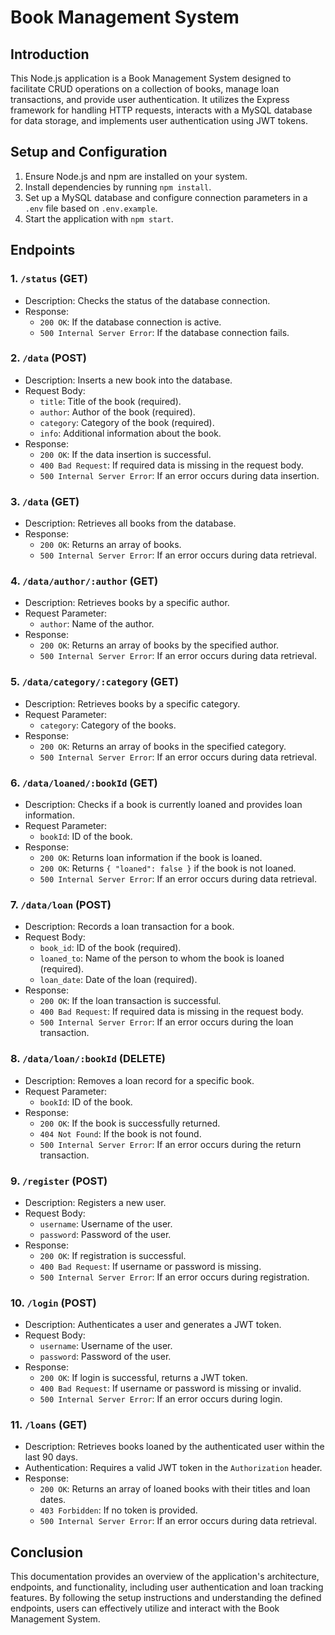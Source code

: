 # Book Management System

## Introduction
This Node.js application is a Book Management System designed to facilitate CRUD operations on a collection of books, manage loan transactions, and provide user authentication. It utilizes the Express framework for handling HTTP requests, interacts with a MySQL database for data storage, and implements user authentication using JWT tokens.

## Setup and Configuration
1. Ensure Node.js and npm are installed on your system.
2. Install dependencies by running `npm install`.
3. Set up a MySQL database and configure connection parameters in a `.env` file based on `.env.example`.
4. Start the application with `npm start`.

## Endpoints

### 1. `/status` (GET)
- Description: Checks the status of the database connection.
- Response:
  - `200 OK`: If the database connection is active.
  - `500 Internal Server Error`: If the database connection fails.

### 2. `/data` (POST)
- Description: Inserts a new book into the database.
- Request Body:
  - `title`: Title of the book (required).
  - `author`: Author of the book (required).
  - `category`: Category of the book (required).
  - `info`: Additional information about the book.
- Response:
  - `200 OK`: If the data insertion is successful.
  - `400 Bad Request`: If required data is missing in the request body.
  - `500 Internal Server Error`: If an error occurs during data insertion.

### 3. `/data` (GET)
- Description: Retrieves all books from the database.
- Response:
  - `200 OK`: Returns an array of books.
  - `500 Internal Server Error`: If an error occurs during data retrieval.

### 4. `/data/author/:author` (GET)
- Description: Retrieves books by a specific author.
- Request Parameter:
  - `author`: Name of the author.
- Response:
  - `200 OK`: Returns an array of books by the specified author.
  - `500 Internal Server Error`: If an error occurs during data retrieval.

### 5. `/data/category/:category` (GET)
- Description: Retrieves books by a specific category.
- Request Parameter:
  - `category`: Category of the books.
- Response:
  - `200 OK`: Returns an array of books in the specified category.
  - `500 Internal Server Error`: If an error occurs during data retrieval.

### 6. `/data/loaned/:bookId` (GET)
- Description: Checks if a book is currently loaned and provides loan information.
- Request Parameter:
  - `bookId`: ID of the book.
- Response:
  - `200 OK`: Returns loan information if the book is loaned.
  - `200 OK`: Returns `{ "loaned": false }` if the book is not loaned.
  - `500 Internal Server Error`: If an error occurs during data retrieval.

### 7. `/data/loan` (POST)
- Description: Records a loan transaction for a book.
- Request Body:
  - `book_id`: ID of the book (required).
  - `loaned_to`: Name of the person to whom the book is loaned (required).
  - `loan_date`: Date of the loan (required).
- Response:
  - `200 OK`: If the loan transaction is successful.
  - `400 Bad Request`: If required data is missing in the request body.
  - `500 Internal Server Error`: If an error occurs during the loan transaction.

### 8. `/data/loan/:bookId` (DELETE)
- Description: Removes a loan record for a specific book.
- Request Parameter:
  - `bookId`: ID of the book.
- Response:
  - `200 OK`: If the book is successfully returned.
  - `404 Not Found`: If the book is not found.
  - `500 Internal Server Error`: If an error occurs during the return transaction.

### 9. `/register` (POST)
- Description: Registers a new user.
- Request Body:
  - `username`: Username of the user.
  - `password`: Password of the user.
- Response:
  - `200 OK`: If registration is successful.
  - `400 Bad Request`: If username or password is missing.
  - `500 Internal Server Error`: If an error occurs during registration.

### 10. `/login` (POST)
- Description: Authenticates a user and generates a JWT token.
- Request Body:
  - `username`: Username of the user.
  - `password`: Password of the user.
- Response:
  - `200 OK`: If login is successful, returns a JWT token.
  - `400 Bad Request`: If username or password is missing or invalid.
  - `500 Internal Server Error`: If an error occurs during login.

### 11. `/loans` (GET)
- Description: Retrieves books loaned by the authenticated user within the last 90 days.
- Authentication: Requires a valid JWT token in the `Authorization` header.
- Response:
  - `200 OK`: Returns an array of loaned books with their titles and loan dates.
  - `403 Forbidden`: If no token is provided.
  - `500 Internal Server Error`: If an error occurs during data retrieval.

## Conclusion
This documentation provides an overview of the application's architecture, endpoints, and functionality, including user authentication and loan tracking features. By following the setup instructions and understanding the defined endpoints, users can effectively utilize and interact with the Book Management System.
